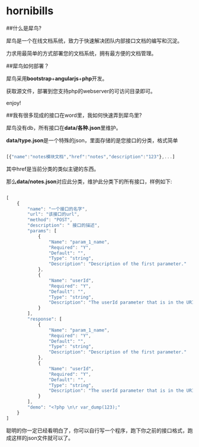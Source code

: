 hornibills
==========

##什么是犀鸟?

犀鸟是一个在线文档系统，致力于快速解决团队内部接口文档的编写和沉淀。

力求用最简单的方式部署您的文档系统，拥有最方便的文档管理。

##犀鸟如何部署？

犀鸟采用**bootstrap**+**angularjs**+**php**开发。

获取源文件，部署到您支持php的webserver的可访问目录即可。

enjoy!

##我有很多现成的接口在word里，我如何快速弄到犀鸟里?

犀鸟没有db，所有接口在**data/各种.json**里维护。

**data/type.json**是一个特殊的json，里面存储的是您接口的分类，格式简单

```javascript

[{"name":"notes模块文档","href":"notes","description":"123"},...]
```
其中href是当前分类的类似主键的东西。

那么**data/notes.json**对应此分类，维护此分类下的所有接口，样例如下:

```javascript

[
    {
        "name": "一个接口的名字",
        "url": "该接口的url",
        "method": "POST",
        "description": " 接口的描述",
        "params": [
            {
                "Name": "param_1_name",
                "Required": "Y",
                "Default": "",
                "Type": "string",
                "Description": "Description of the first parameter."
            },
            {
                "Name": "userId",
                "Required": "Y",
                "Default": "",
                "Type": "string",
                "Description": "The userId parameter that is in the URI."
            }
        ],
        "response": [
            {
                "Name": "param_1_name",
                "Required": "Y",
                "Default": "",
                "Type": "string",
                "Description": "Description of the first parameter."
            },
            {
                "Name": "userId",
                "Required": "Y",
                "Default": "",
                "Type": "string",
                "Description": "The userId parameter that is in the URI."
            }
        ],
        "demo": "<?php \n\r var_dump(123);"
    }
]

```

聪明的你一定已经看明白了，你可以自行写一个程序，跑下你之前的接口格式，跑成这样的json文件就可以了。



